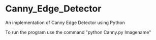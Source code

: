 # Canny_Edge_Detector
An implementation of Canny Edge Detector using Python

To run the program use the command
"python Canny.py Imagename"
